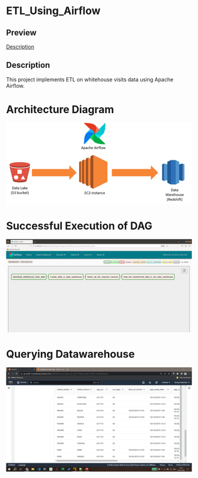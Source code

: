 # ETL_Using_Airflow
## Preview
[Description](/Description)
## Description
This project implements ETL on whitehouse visits data using Apache Airflow.
# Architecture Diagram
![alt text](https://github.com/ShreyasK2411/ETL_Using_Airflow/blob/3fcc1b2f804fc13061052f354e68d780902f48c6/images/architecture.png?raw=true)
# Successful Execution of DAG
![alt text](https://github.com/ShreyasK2411/ETL_Using_Airflow/blob/3fcc1b2f804fc13061052f354e68d780902f48c6/images/execution_complete.png?raw=true)
# Querying Datawarehouse
![alt text](https://github.com/ShreyasK2411/ETL_Using_Airflow/blob/cdba11ba9aca3323f3bd257ed0c100afbfd700da/images/querying_datawarehouse.png?raw=true)

